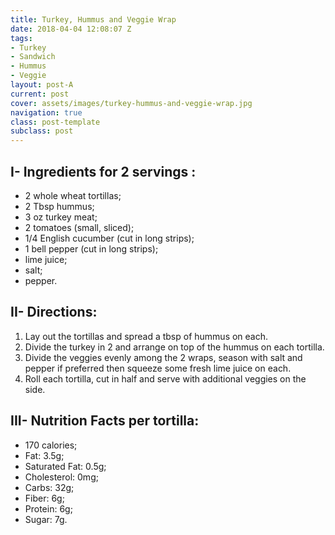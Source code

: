 ```yaml
---
title: Turkey, Hummus and Veggie Wrap
date: 2018-04-04 12:08:07 Z
tags:
- Turkey
- Sandwich
- Hummus
- Veggie
layout: post-A
current: post
cover: assets/images/turkey-hummus-and-veggie-wrap.jpg
navigation: true
class: post-template
subclass: post
---
```


## I- Ingredients for 2 servings :

* 2 whole wheat tortillas;
* 2 Tbsp hummus;
* 3 oz turkey meat;
* 2 tomatoes (small, sliced);
* 1/4 English cucumber (cut in long strips);
* 1 bell pepper (cut in long strips);
* lime juice;
* salt;
* pepper.

## II- Directions:

1. Lay out the tortillas and spread a tbsp of hummus on each. 
1. Divide the turkey in 2 and arrange on top of the hummus on each tortilla. 
1. Divide the veggies evenly among the 2 wraps, season with salt and pepper if preferred then squeeze some fresh lime juice on each.
1. Roll each tortilla, cut in half and serve with additional veggies on the side.

## III- Nutrition Facts per tortilla:

* 170 calories;
* Fat: 3.5g;
* Saturated Fat: 0.5g;
* Cholesterol: 0mg;
* Carbs: 32g;
* Fiber: 6g;
* Protein: 6g;
* Sugar: 7g.